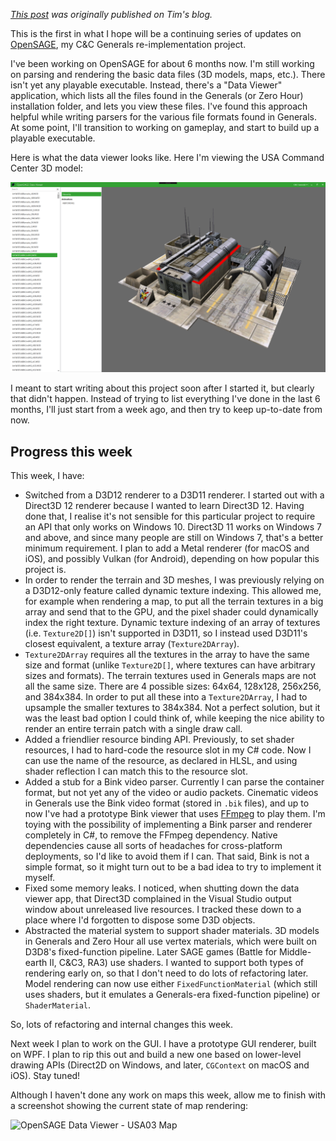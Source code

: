 _[This post](http://timjones.io/blog/archive/2017/12/03/opensage-dev-diary-2017-12-03) was originally published on Tim's blog._

This is the first in what I hope will be a continuing series of updates on [OpenSAGE](https://github.com/OpenSAGE/OpenSAGE), my C&C Generals re-implementation project.

I've been working on OpenSAGE for about 6 months now. I'm still working on parsing and rendering the basic data files (3D models, maps, etc.). There isn't yet any playable executable. Instead, there's a "Data Viewer" application, which lists all the files found in the Generals (or Zero Hour) installation folder, and lets you view these files. I've found this approach helpful while writing parsers for the various file formats found in Generals. At some point, I'll transition to working on gameplay, and start to build up a playable executable.

Here is what the data viewer looks like. Here I'm viewing the USA Command Center 3D model:

![OpenSAGE Data Viewer](/assets/posts/dev_diary_1/opensage-2017-12-03-data-viewer.png)

I meant to start writing about this project soon after I started it, but clearly that didn't happen. Instead of trying to list everything I've done in the last 6 months, I'll just start from a week ago, and then try to keep up-to-date from now.

## Progress this week

This week, I have:

- Switched from a D3D12 renderer to a D3D11 renderer. I started out with a Direct3D 12 renderer because I wanted to learn Direct3D 12. Having done that, I realise it's not sensible for this particular project to require an API that only works on Windows 10. Direct3D 11 works on Windows 7 and above, and since many people are still on Windows 7, that's a better minimum requirement. I plan to add a Metal renderer (for macOS and iOS), and possibly Vulkan (for Android), depending on how popular this project is.
- In order to render the terrain and 3D meshes, I was previously relying on a D3D12-only feature called dynamic texture indexing. This allowed me, for example when rendering a map, to put all the terrain textures in a big array and send that to the GPU, and the pixel shader could dynamically index the right texture. Dynamic texture indexing of an array of textures (i.e. `Texture2D[]`) isn't supported in D3D11, so I instead used D3D11's closest equivalent, a texture array (`Texture2DArray`).
- `Texture2DArray` requires all the textures in the array to have the same size and format (unlike `Texture2D[]`, where textures can have arbitrary sizes and formats). The terrain textures used in Generals maps are not all the same size. There are 4 possible sizes: 64x64, 128x128, 256x256, and 384x384. In order to put all these into a `Texture2DArray`, I had to upsample the smaller textures to 384x384. Not a perfect solution, but it was the least bad option I could think of, while keeping the nice ability to render an entire terrain patch with a single draw call.
- Added a friendlier resource binding API. Previously, to set shader resources, I had to hard-code the resource slot in my C# code. Now I can use the name of the resource, as declared in HLSL, and using shader reflection I can match this to the resource slot.
- Added a stub for a Bink video parser. Currently I can parse the container format, but not yet any of the video or audio packets. Cinematic videos in Generals use the Bink video format (stored in `.bik` files), and up to now I've had a prototype Bink viewer that uses [FFmpeg](https://www.ffmpeg.org/) to play them. I'm toying with the possibility of implementing a Bink parser and renderer completely in C#, to remove the FFmpeg dependency. Native dependencies cause all sorts of headaches for cross-platform deployments, so I'd like to avoid them if I can. That said, Bink is not a simple format, so it might turn out to be a bad idea to try to implement it myself.
- Fixed some memory leaks. I noticed, when shutting down the data viewer app, that Direct3D complained in the Visual Studio output window about unreleased live resources. I tracked these down to a place where I'd forgotten to dispose some D3D objects.
- Abstracted the material system to support shader materials. 3D models in Generals and Zero Hour all use vertex materials, which were built on D3D8's fixed-function pipeline. Later SAGE games (Battle for Middle-earth II, C&C3, RA3) use shaders. I wanted to support both types of rendering early on, so that I don't need to do lots of refactoring later. Model rendering can now use either `FixedFunctionMaterial` (which still uses shaders, but it emulates a Generals-era fixed-function pipeline) or `ShaderMaterial`.

So, lots of refactoring and internal changes this week.

Next week I plan to work on the GUI. I have a prototype GUI renderer, built on WPF. I plan to rip this out and build a new one based on lower-level drawing APIs (Direct2D on Windows, and later, `CGContext` on macOS and iOS). Stay tuned!

Although I haven't done any work on maps this week, allow me to finish with a screenshot showing the current state of map rendering:

![OpenSAGE Data Viewer - USA03 Map](/assets/posts/dev_diary_1/opensage-2017-12-03-data-viewer-map-usa03.png)
